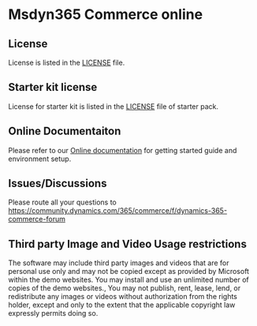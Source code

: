 # Msdyn365 Commerce online

## License
License is listed in the [LICENSE](./LICENSE) file.

## Starter kit license
License for starter kit is listed in the [LICENSE](./module-library/LICENSE) file of starter pack.

## Online Documentaiton
Please refer to our [Online documentation](https://docs.microsoft.com/en-us/dynamics365/commerce/e-commerce-extensibility/sdk-getting-started) for getting started guide and environment setup.

## Issues/Discussions
Please route all your questions to https://community.dynamics.com/365/commerce/f/dynamics-365-commerce-forum

## Third party Image and Video Usage restrictions

The software may include third party images and videos that are for personal use only and may not be copied except as provided by Microsoft within the demo websites.  You may install and use an unlimited number of copies of the demo websites., You may not publish, rent, lease, lend, or redistribute any images or videos without authorization from the rights holder, except and only to the extent that the applicable copyright law expressly permits doing so.

